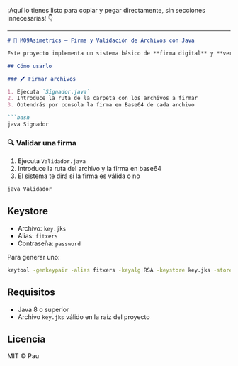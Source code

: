 ¡Aquí lo tienes listo para copiar y pegar directamente, sin secciones innecesarias! 👇

---

````markdown
# 🔐 M09Asimetrics – Firma y Validación de Archivos con Java

Este proyecto implementa un sistema básico de **firma digital** y **verificación de firmas** utilizando Java y el algoritmo `SHA256withRSA`.

## Cómo usarlo

### 🖊️ Firmar archivos

1. Ejecuta `Signador.java`
2. Introduce la ruta de la carpeta con los archivos a firmar
3. Obtendrás por consola la firma en Base64 de cada archivo

```bash
java Signador
````

### 🔍 Validar una firma

1. Ejecuta `Validador.java`
2. Introduce la ruta del archivo y la firma en base64
3. El sistema te dirá si la firma es válida o no

```bash
java Validador
```

## Keystore

* Archivo: `key.jks`
* Alias: `fitxers`
* Contraseña: `password`

Para generar uno:

```bash
keytool -genkeypair -alias fitxers -keyalg RSA -keystore key.jks -storepass password
```

## Requisitos

* Java 8 o superior
* Archivo `key.jks` válido en la raíz del proyecto

## Licencia

MIT © Pau

```
```
